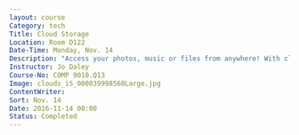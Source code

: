 ```yaml
---
layout: course
Category: tech
Title: Cloud Storage
Location: Room D122
Date-Time: Monday, Nov. 14
Description: "Access your photos, music or files from anywhere! With cloud storage you have the flexibility and convenience of retrieving necessary information right from your smartphone, laptop or any computer with internet access. There are many options available to begin storing your data on the cloud. Google My Drive, DropBox and Microsoft SkyDrive will be explored in this seminar. Learn what cloud storage is, how to setup storage, create an account, store and synch your data on the cloud. This class is intended for people new to cloud storage, beginners and individuals who would like to learn how to use the technology. Perfect for students, small business owners, and traveling professionals."
Instructor: Jo Daley
Course-No: COMP 9010.Q13
Image: clouds_iS_000039998560Large.jpg
ContentWriter:
Sort: Nov. 14
Date: 2016-11-14 00:00
Status: Completed
---
```

